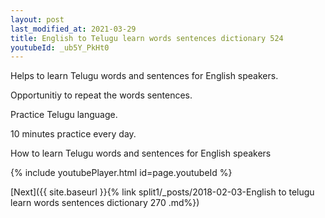 ```yaml
---
layout: post
last_modified_at: 2021-03-29
title: English to Telugu learn words sentences dictionary 524 
youtubeId: _ub5Y_PkHt0
---
```

 
 
Helps to learn Telugu words and sentences for English speakers.

Opportunitiy to repeat the words sentences. 

Practice Telugu language. 
 
10 minutes practice every day. 
 
How to learn Telugu words and sentences for English speakers 
 
{% include youtubePlayer.html id=page.youtubeId %}
 
 
[Next]({{ site.baseurl }}{% link  split1/_posts/2018-02-03-English to telugu learn words sentences dictionary 270 .md%})
 
